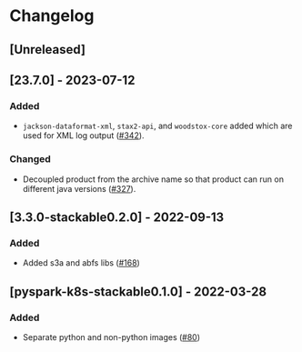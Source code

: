 # Changelog

## [Unreleased]

## [23.7.0] - 2023-07-12

### Added

- `jackson-dataformat-xml`, `stax2-api`, and `woodstox-core` added which are
  used for XML log output ([#342]).

### Changed

- Decoupled product from the archive name so that product can run on different java versions ([#327]).

[#327]: https://github.com/stackabletech/docker-images/pull/327
[#342]: https://github.com/stackabletech/docker-images/pull/342

## [3.3.0-stackable0.2.0] - 2022-09-13

### Added

- Added s3a and abfs libs ([#168])

[#168]: https://github.com/stackabletech/docker-images/pull/168

## [pyspark-k8s-stackable0.1.0] - 2022-03-28

### Added

- Separate python and non-python images ([#80])

[#80]: https://github.com/stackabletech/docker-images/pull/80

